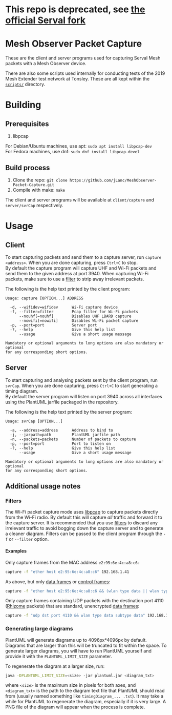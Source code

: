 # This repo is deprecated, see [the official Serval fork](https://github.com/servalproject/serval-mesh-observer-packet-capture/)

# Mesh Observer Packet Capture
These are the client and server programs used for capturing Serval Mesh packets with a Mesh Observer device.

There are also some scripts used internally for conducting tests of the 2019 Mesh Extender test network at Tonsley. These are all kept within the [`scripts/`](scripts/) directory.

# Building
## Prerequisites
1. libpcap

For Debian/Ubuntu machines, use apt: `sudo apt install libpcap-dev`  
For Fedora machines, use dnf: `sudo dnf install libpcap-devel`

## Build process
1. Clone the repo: `git clone https://github.com/jLanc/MeshObserver-Packet-Capture.git`
2. Compile with make: `make`

The client and server programs will be available at `client/capture` and `server/svrCap` respectively.

# Usage
## Client
To start capturing packets and send them to a capture server, run `capture <address>`. When you are done capturing, press `Ctrl+C` to stop.  
By default the capture program will capture UHF and Wi-Fi packets and send them to the given address at port 3940.
When capturing Wi-Fi packets, make sure to use a [filter](#user-content-filters) to strip away irrelevant packets.

The following is the help text printed by the client program:
```
Usage: capture [OPTION...] ADDRESS

  -d, --wifidev=wifidev      Wi-Fi capture device
  -f, --filter=filter        Pcap filter for Wi-Fi packets
      --nouhf[=nouhf]        Disables UHF LBARD capture
      --nowifi[=nowifi]      Disables Wi-Fi packet capture
  -p, --port=port            Server port
  -?, --help                 Give this help list
      --usage                Give a short usage message

Mandatory or optional arguments to long options are also mandatory or optional
for any corresponding short options.
```

## Server
To start capturing and analysing packets sent by the client program, run `svrCap`. When you are done capturing, press `Ctrl+C` to start generating a timing diagram.  
By default the server program will listen on port 3940 across all interfaces using the PlantUML jarfile packaged in the repository.

The following is the help text printed by the server program:
```
Usage: svrCap [OPTION...] 

  -a, --address=address      Address to bind to
  -j, --jarpath=path         PlantUML jarfile path
  -n, --packets=packets      Number of packets to capture
  -p, --port=port            Port to listen on
  -?, --help                 Give this help list
      --usage                Give a short usage message

Mandatory or optional arguments to long options are also mandatory or optional
for any corresponding short options.
```

## Additional usage notes
### Filters
The Wi-Fi packet capture mode uses [libpcap](https://www.tcpdump.org/) to capture packets directly from the Wi-Fi radio.
By default this will capture *all* traffic and forward it to the capture server.
It is recommended that you use [filters](https://www.tcpdump.org/manpages/pcap-filter.7.html) to discard any irrelevant traffic to avoid bogging down the capture server and to generate a cleaner diagram.
Filters can be passed to the client program through the `-f` or `--filter` option.

#### Examples
Only capture frames from the MAC address `e2:95:6e:4c:a8:c6`:
```sh
capture -f "ether host e2:95:6e:4c:a8:c6" 192.168.1.41
```
As above, but only [data frames](https://en.wikipedia.org/wiki/IEEE_802.11#Data_frames) or [control frames](https://en.wikipedia.org/wiki/IEEE_802.11#Control_frames):
```sh
capture -f "ether host e2:95:6e:4c:a8:c6 && (wlan type data || wlan type ctl)" 192.168.1.41
```
Only capture frames containing UDP packets with the destination port 4110 ([Rhizome](https://github.com/servalproject/serval-dna/blob/development/doc/REST-API-Rhizome.md) packets) that are standard, unencrypted [data frames](https://en.wikipedia.org/wiki/IEEE_802.11#Data_frames):
```sh
capture -f "udp dst port 4110 && wlan type data subtype data" 192.168.1.41
```

### Generating large diagrams
PlantUML will generate diagrams up to 4096px\*4096px by default. Diagrams that are larger than this will be truncated to fit within the space. To generate larger diagrams, you will have to run PlantUML yourself and provide it with the `PLANTUML_LIMIT_SIZE` parameter.

To regenerate the diagram at a larger size, run:
```sh
java -DPLANTUML_LIMIT_SIZE=<size> -jar plantuml.jar <diagram_txt>
```
where `<size>` is the maximum size in pixels for both axes, and `<diagram_txt>` is the path to the diagram text file that PlantUML should read from (usually named something like `timingDiagram_... .txt`). It may take a while for PlantUML to regenerate the diagram, especially if it is very large. A PNG file of the diagram will appear when the process is complete.
